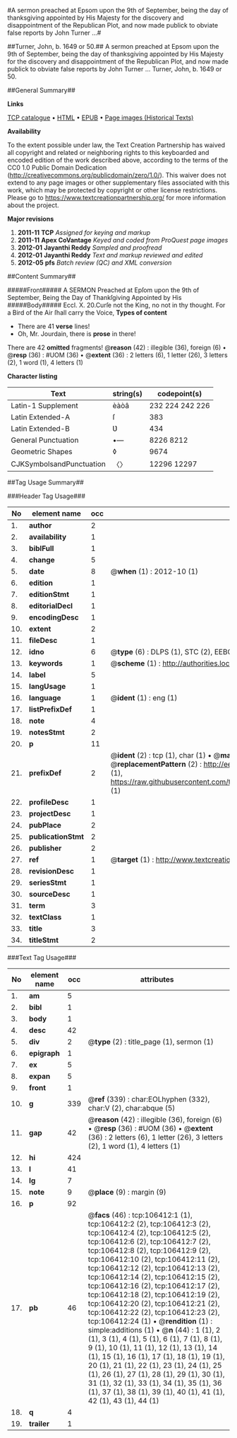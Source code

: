 #A sermon preached at Epsom upon the 9th of September, being the day of thanksgiving appointed by His Majesty for the discovery and disappointment of the Republican Plot, and now made publick to obviate false reports by John Turner ...#

##Turner, John, b. 1649 or 50.##
A sermon preached at Epsom upon the 9th of September, being the day of thanksgiving appointed by His Majesty for the discovery and disappointment of the Republican Plot, and now made publick to obviate false reports by John Turner ...
Turner, John, b. 1649 or 50.

##General Summary##

**Links**

[TCP catalogue](http://www.ota.ox.ac.uk/tcp/)  • 
[HTML](http://tei.it.ox.ac.uk/tcp/Texts-HTML/free/A63/A63917.html)  • 
[EPUB](http://tei.it.ox.ac.uk/tcp/Texts-EPUB/free/A63/A63917.epub) • 
[Page images (Historical Texts)](https://historicaltexts.jisc.ac.uk/eebo-17352187e)

**Availability**

To the extent possible under law, the Text Creation Partnership has waived all copyright and related or neighboring rights to this keyboarded and encoded edition of the work described above, according to the terms of the CC0 1.0 Public Domain Dedication (http://creativecommons.org/publicdomain/zero/1.0/). This waiver does not extend to any page images or other supplementary files associated with this work, which may be protected by copyright or other license restrictions. Please go to https://www.textcreationpartnership.org/ for more information about the project.

**Major revisions**

1. __2011-11__ __TCP__ *Assigned for keying and markup*
1. __2011-11__ __Apex CoVantage__ *Keyed and coded from ProQuest page images*
1. __2012-01__ __Jayanthi Reddy__ *Sampled and proofread*
1. __2012-01__ __Jayanthi Reddy__ *Text and markup reviewed and edited*
1. __2012-05__ __pfs__ *Batch review (QC) and XML conversion*

##Content Summary##

#####Front#####
A SERMON Preached at Epſom upon the 9th of September, Being the Day of Thankſgiving Appointed by His
#####Body#####
Eccl. X. 20.Curſe not the King, no not in thy thought. For a Bird of the Air ſhall carry the Voice, 
**Types of content**

  * There are 41 **verse** lines!
  * Oh, Mr. Jourdain, there is **prose** in there!

There are 42 **omitted** fragments! 
 @__reason__ (42) : illegible (36), foreign (6)  •  @__resp__ (36) : #UOM (36)  •  @__extent__ (36) : 2 letters (6), 1 letter (26), 3 letters (2), 1 word (1), 4 letters (1)

**Character listing**


|Text|string(s)|codepoint(s)|
|---|---|---|
|Latin-1 Supplement|èàòâ|232 224 242 226|
|Latin Extended-A|ſ|383|
|Latin Extended-B|Ʋ|434|
|General Punctuation|•—|8226 8212|
|Geometric Shapes|◊|9674|
|CJKSymbolsandPunctuation|〈〉|12296 12297|

##Tag Usage Summary##

###Header Tag Usage###

|No|element name|occ|attributes|
|---|---|---|---|
|1.|__author__|2||
|2.|__availability__|1||
|3.|__biblFull__|1||
|4.|__change__|5||
|5.|__date__|8| @__when__ (1) : 2012-10 (1)|
|6.|__edition__|1||
|7.|__editionStmt__|1||
|8.|__editorialDecl__|1||
|9.|__encodingDesc__|1||
|10.|__extent__|2||
|11.|__fileDesc__|1||
|12.|__idno__|6| @__type__ (6) : DLPS (1), STC (2), EEBO-CITATION (1), OCLC (1), VID (1)|
|13.|__keywords__|1| @__scheme__ (1) : http://authorities.loc.gov/ (1)|
|14.|__label__|5||
|15.|__langUsage__|1||
|16.|__language__|1| @__ident__ (1) : eng (1)|
|17.|__listPrefixDef__|1||
|18.|__note__|4||
|19.|__notesStmt__|2||
|20.|__p__|11||
|21.|__prefixDef__|2| @__ident__ (2) : tcp (1), char (1)  •  @__matchPattern__ (2) : ([0-9\-]+):([0-9IVX]+) (1), (.+) (1)  •  @__replacementPattern__ (2) : http://eebo.chadwyck.com/downloadtiff?vid=$1&page=$2 (1), https://raw.githubusercontent.com/textcreationpartnership/Texts/master/tcpchars.xml#$1 (1)|
|22.|__profileDesc__|1||
|23.|__projectDesc__|1||
|24.|__pubPlace__|2||
|25.|__publicationStmt__|2||
|26.|__publisher__|2||
|27.|__ref__|1| @__target__ (1) : http://www.textcreationpartnership.org/docs/. (1)|
|28.|__revisionDesc__|1||
|29.|__seriesStmt__|1||
|30.|__sourceDesc__|1||
|31.|__term__|3||
|32.|__textClass__|1||
|33.|__title__|3||
|34.|__titleStmt__|2||


###Text Tag Usage###

|No|element name|occ|attributes|
|---|---|---|---|
|1.|__am__|5||
|2.|__bibl__|1||
|3.|__body__|1||
|4.|__desc__|42||
|5.|__div__|2| @__type__ (2) : title_page (1), sermon (1)|
|6.|__epigraph__|1||
|7.|__ex__|5||
|8.|__expan__|5||
|9.|__front__|1||
|10.|__g__|339| @__ref__ (339) : char:EOLhyphen (332), char:V (2), char:abque (5)|
|11.|__gap__|42| @__reason__ (42) : illegible (36), foreign (6)  •  @__resp__ (36) : #UOM (36)  •  @__extent__ (36) : 2 letters (6), 1 letter (26), 3 letters (2), 1 word (1), 4 letters (1)|
|12.|__hi__|424||
|13.|__l__|41||
|14.|__lg__|7||
|15.|__note__|9| @__place__ (9) : margin (9)|
|16.|__p__|92||
|17.|__pb__|46| @__facs__ (46) : tcp:106412:1 (1), tcp:106412:2 (2), tcp:106412:3 (2), tcp:106412:4 (2), tcp:106412:5 (2), tcp:106412:6 (2), tcp:106412:7 (2), tcp:106412:8 (2), tcp:106412:9 (2), tcp:106412:10 (2), tcp:106412:11 (2), tcp:106412:12 (2), tcp:106412:13 (2), tcp:106412:14 (2), tcp:106412:15 (2), tcp:106412:16 (2), tcp:106412:17 (2), tcp:106412:18 (2), tcp:106412:19 (2), tcp:106412:20 (2), tcp:106412:21 (2), tcp:106412:22 (2), tcp:106412:23 (2), tcp:106412:24 (1)  •  @__rendition__ (1) : simple:additions (1)  •  @__n__ (44) : 1 (1), 2 (1), 3 (1), 4 (1), 5 (1), 6 (1), 7 (1), 8 (1), 9 (1), 10 (1), 11 (1), 12 (1), 13 (1), 14 (1), 15 (1), 16 (1), 17 (1), 18 (1), 19 (1), 20 (1), 21 (1), 22 (1), 23 (1), 24 (1), 25 (1), 26 (1), 27 (1), 28 (1), 29 (1), 30 (1), 31 (1), 32 (1), 33 (1), 34 (1), 35 (1), 36 (1), 37 (1), 38 (1), 39 (1), 40 (1), 41 (1), 42 (1), 43 (1), 44 (1)|
|18.|__q__|4||
|19.|__trailer__|1||
